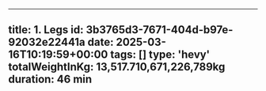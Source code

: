 ---
  title: 1. Legs
  id: 3b3765d3-7671-404d-b97e-92032e22441a
  date: 2025-03-16T10:19:59+00:00
  tags: []
  type: 'hevy'
  totalWeightInKg: 13,517.710,671,226,789kg
  duration: 46 min
  ---
  